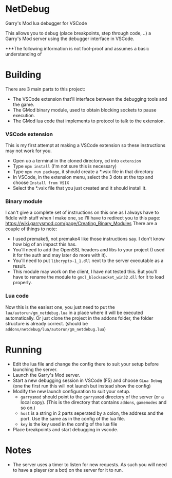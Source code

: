 # NetDebug
Garry's Mod lua debugger for VSCode

This allows you to debug (place breakpoints, step through code, ..) a Garry's Mod server using the debugger interface in VSCode.

***The following information is not fool-proof and assumes a basic understanding of 

# Building
There are 3 main parts to this project:
- The VSCode extension that'll interface between the debugging tools and the game.
- The GMod binary module, used to obtain blocking sockets to pause execution.
- The GMod lua code that implements to protocol to talk to the extension.

### VSCode extension
This is my first attempt at making a VSCode extension so these instructions may not work for you.
- Open uo a terminal in the cloned directory, cd into `extension`
- Type `npm install` (I'm not sure this is necessary)
- Type `npm run package`, it should create a *.vsix file in that directory
- In VSCode, in the extension menu, select the 3 dots at the top and choose `Install from VSIX`
- Select the *.vsix file that you just created and it should install it.

### Binary module
I can't give a complete set of instructions on this one as I always have to fiddle with stuff when I make one,
so I'll have to redirect you to this page: https://wiki.garrysmod.com/page/Creating_Binary_Modules
There are a couple of things to note:
- I used premake5, not premake4 like those instructions say. I don't know how big of an impact this has.
- You'll need to add the OpenSSL headers and libs to your project (I used it for the auth and may later do more with it).
- You'll need to put `libcrypto-1_1.dll` next to the server executable as a result.
- This module may work on the client, I have not tested this. But you'll have to rename the module to `gmcl_blocksocket_win32.dll` for it to load properly.

### Lua code
Now this is the easiest one, you just need to put the `lua/autorun/gm_netdebug.lua` in a place where it will be executed automatically.
Or just clone the project in the addons folder, the folder structure is already correct. (should be `addons/netdebug/lua/autorun/gm_netdebug.lua`)

# Running
- Edit the lua file and change the config there to suit your setup before launching the server.
- Launch the Garry's Mod server.
- Start a new debugging session in VSCode (F5) and choose `GLua Debug` (one the first run this will not launch but instead show the config)
- Modify the new launch configuration to suit your setup.
  - `garrysmod` should point to the `garrysmod` directory of the server (or a local copy). (This is the directory that contains `addons`, `gamemodes` and so on.)
  - `host` is a string in 2 parts seperated by a colon, the address and the port. Use the same as in the config of the lua file.
  - `key` is the key used in the config of the lua file
- Place breakpoints and start debugging in vscode.

# Notes
- The server uses a timer to listen for new requests. As such you will need to have a player (or a bot) on the server for it to run.
